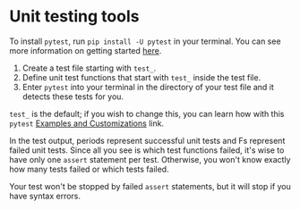 # Unit testing tools

To install `pytest`, run `pip install -U pytest` in your terminal. You can see more information on getting started [here](https://docs.pytest.org/en/latest/getting-started.html).

1. Create a test file starting with `test_`.
2. Define unit test functions that start with `test_` inside the test file.
3. Enter `pytest` into your terminal in the directory of your test file and it detects these tests for you.

`test_` is the default; if you wish to change this, you can learn how with this `pytest` [Examples and Customizations](https://docs.pytest.org/en/latest/example/index.html?highlight=customize) link.

In the test output, periods represent successful unit tests and Fs represent failed unit tests. Since all you see is which test functions failed, it's wise to have only one `assert` statement per test. Otherwise, you won't know exactly how many tests failed or which tests failed.

Your test won't be stopped by failed `assert` statements, but it will stop if you have syntax errors.
